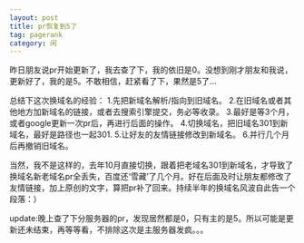 ```yaml
---
layout: post
title: pr恢复到5了
tag: pagerank
category: 闲
---
```

昨日朋友说pr开始更新了，我去查了下，我的依旧是0。没想到刚才朋友和我说，更新好了，我的是5。不敢相信，赶紧看了下，果然是5了...

总结下这次换域名的经验：
1.先把新域名解析/指向到旧域名。
2.在旧域名或者其他地方加新域名的链接，或者去搜索引擎提交，务必等收录。
3.最好是等3个月，或者google更新一次pr后，再进行后面的操作。
4.切换域名，把旧域名301到新域名，最好是路径也一起301.
5.让好友的友情链接修改到新域名。
6.并行几个月后再撤销旧域名。

当然，我不是这样的，去年10月直接切换，跟着把老域名301到新域名，才导致了换域名新老域名pr全丢失，百度还‘雪藏’了几个月。好在后面及时让朋友都修改了友情链接，加上原创的文字，算把pr补了回来。持续半年的换域名风波自此告一个段落：）

update:晚上查了下分服务器的pr，发现居然都是0，只有主的是5。所以可能是更新还未结束，再等等看，不排除这次是主服务器发疯。。。
